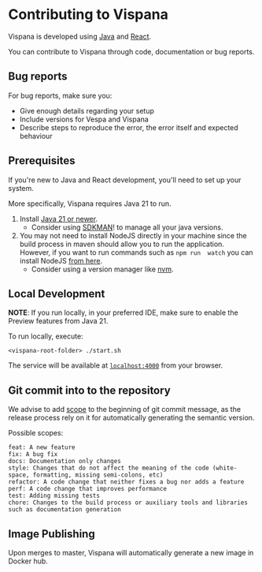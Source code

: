 Contributing to Vispana
=============================

Vispana is developed using [Java](https://www.java.com/) and [React](https://react.dev/).

You can contribute to Vispana through code, documentation or bug reports.

## Bug reports

For bug reports, make sure you:
- Give enough details regarding your setup
- Include versions for Vespa and Vispana
- Describe steps to reproduce the error, the error itself and expected behaviour

## Prerequisites

If you're new to Java and React development, you'll need to set up your system.

More specifically, Vispana requires Java 21 to run. 

1. Install [Java 21 or newer](https://www.oracle.com/se/java/technologies/downloads/#java21).
   * Consider using [SDKMAN](https://sdkman.io/)! to manage all your java versions.
2. You may not need to install NodeJS directly in your machine since the build process in maven 
   should allow you to run the application. However, if you want to run commands such as `npm run 
   watch` you can install NodeJS [from here](https://nodejs.org/en/download/).
    * Consider using a version manager like [nvm](https://github.com/nvm-sh/nvm).

## Local Development

**NOTE**: If you run locally, in your preferred IDE, make sure to enable the Preview features from 
Java 21.

To run locally, execute:

```shell
<vispana-root-folder> ./start.sh
```

The service will be available at [`localhost:4000`](http://localhost:4000) from your browser.

## Git commit into to the repository

We advise to add [scope](https://ec.europa.eu/component-library/v1.15.0/eu/docs/conventions/git/#:~:text=feat%3A%20A%20new%20feature,bug%20nor%20adds%20a%20feature)
to the beginning of git commit message, as the release process rely on it for automatically generating the semantic version.

Possible scopes:
```
feat: A new feature
fix: A bug fix
docs: Documentation only changes
style: Changes that do not affect the meaning of the code (white-space, formatting, missing semi-colons, etc)
refactor: A code change that neither fixes a bug nor adds a feature
perf: A code change that improves performance
test: Adding missing tests
chore: Changes to the build process or auxiliary tools and libraries such as documentation generation
```


## Image Publishing

Upon merges to master, Vispana will automatically generate a new image in Docker hub.
